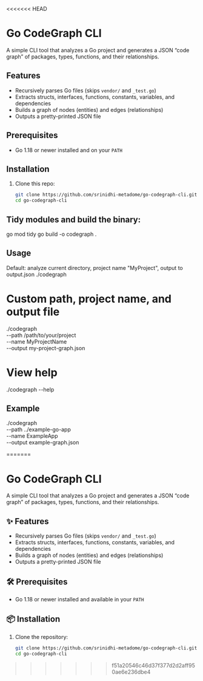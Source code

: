 <<<<<<< HEAD
# Go CodeGraph CLI

A simple CLI tool that analyzes a Go project and generates a JSON “code graph” of packages, types, functions, and their relationships.

## Features

- Recursively parses Go files (skips `vendor/` and `_test.go`)  
- Extracts structs, interfaces, functions, constants, variables, and dependencies  
- Builds a graph of nodes (entities) and edges (relationships)  
- Outputs a pretty-printed JSON file

## Prerequisites

- Go 1.18 or newer installed and on your `PATH`

## Installation

1. Clone this repo:
   ```bash
   git clone https://github.com/srinidhi-metadome/go-codegraph-cli.git
   cd go-codegraph-cli


## Tidy modules and build the binary:


go mod tidy
go build -o codegraph .

## Usage

Default: analyze current directory, project name "MyProject", output to output.json
./codegraph

# Custom path, project name, and output file
./codegraph \
  --path /path/to/your/project \
  --name MyProjectName \
  --output my-project-graph.json

# View help
./codegraph --help

## Example

./codegraph \
  --path ../example-go-app \
  --name ExampleApp \
  --output example-graph.json

=======
# Go CodeGraph CLI

A simple CLI tool that analyzes a Go project and generates a JSON “code graph” of packages, types, functions, and their relationships.

## ✨ Features

- Recursively parses Go files (skips `vendor/` and `_test.go`)
- Extracts structs, interfaces, functions, constants, variables, and dependencies
- Builds a graph of nodes (entities) and edges (relationships)
- Outputs a pretty-printed JSON file

## 🛠 Prerequisites

- Go 1.18 or newer installed and available in your `PATH`

## 📦 Installation

1. Clone the repository:

   ```bash
   git clone https://github.com/srinidhi-metadome/go-codegraph-cli.git
   cd go-codegraph-cli


>>>>>>> f51a20546c46d37f377d2d2aff950ae6e236dbe4
